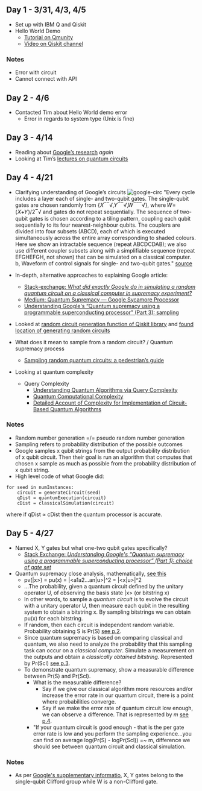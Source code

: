 ## Day 1 - 3/31, 4/3, 4/5
* Set up with IBM Q and Qiskit
* Hello World Demo
    * [Tutorial on Qmunity](https://www.qmunity.tech/tutorials/hello-world-in-qiskit)
    * [Video on Qiskit channel](https://www.youtube.com/watch?v=RrUTwq5jKM4)

### Notes
* Error with circuit
* Cannot connect with API

## Day 2 - 4/6
* Contacted Tim about Hello World demo error
    * Error in regards to system type (Unix is fine)

## Day 3 - 4/14 
* Reading about [Google’s research](https://www.nature.com/articles/s41586-019-1666-5) *again*
* Looking at Tim’s [lectures on quantum circuits](https://www.youtube.com/watch?v=J8blNmEL28k&list=PLo0Vs5tDeRLTT2sdtt7zoWWB6KOgpnXxo&ab_channel=NYUQuantumTechnologyLab)

## Day 4 - 4/21
* Clarifying understanding of Google’s circuits
![google-circ](https://media.springernature.com/lw685/springer-static/image/art%3A10.1038%2Fs41586-019-1666-5/MediaObjects/41586_2019_1666_Fig3_HTML.png?as=webp)
"Every cycle includes a layer each of single- and two-qubit gates. The single-qubit gates are chosen randomly from {𝑋‾‾√,𝑌‾‾√,𝑊‾‾‾√}, where  𝑊=(𝑋+𝑌)/2‾√ and gates do not repeat sequentially. The sequence of two-qubit gates is chosen according to a tiling pattern, coupling each qubit sequentially to its four nearest-neighbour qubits. The couplers are divided into four subsets (ABCD), each of which is executed simultaneously across the entire array corresponding to shaded colours. Here we show an intractable sequence (repeat ABCDCDAB); we also use different coupler subsets along with a simplifiable sequence (repeat EFGHEFGH, not shown) that can be simulated on a classical computer. b, Waveform of control signals for single- and two-qubit gates." [source](https://www.nature.com/articles/s41586-019-1666-5#Sec4)

* In-depth, alternative approaches to explaining Google article:
    * [Stack-exchange: *What did exactly Google do in simulating a random quantum circuit on a classical computer in supremacy experiment?*](https://quantumcomputing.stackexchange.com/questions/11617/what-did-exactly-google-do-in-simulating-a-random-quantum-circuit-on-a-classical)
    * [Medium: Quantum Supremacy — Google Sycamore Processor](https://jonathan-hui.medium.com/quantum-supremacy-google-sycamore-processor-6f30073a17fa)
    * [Understanding Google's “Quantum supremacy using a programmable superconducting processor” (Part 3): sampling](https://quantumcomputing.stackexchange.com/questions/8342/understanding-googles-quantum-supremacy-using-a-programmable-superconducting-p)
* Looked at [random circuit generation function of Qiskit library](https://qiskit.org/documentation/stubs/qiskit.circuit.random.random_circuit.html) and [found location of generating random circuits](https://qiskit.org/documentation/_modules/qiskit/circuit/random/utils.html)
* What does it mean to sample from a random circuit?  / Quantum supremacy process
    * [Sampling random quantum circuits: a pedestrian’s guide](https://arxiv.org/pdf/2007.07872.pdf)
* Looking at quantum complexity
    * Query Complexity
        * [Understanding Quantum Algorithms via Query Complexity](https://arxiv.org/pdf/1712.06349.pdf%5D) 
        * [Quantum Computational Complexity](https://cs.uwaterloo.ca/~watrous/Papers/QuantumComputationalComplexity.pdf)
        * [Detailed Account of Complexity for Implementation of Circuit-Based Quantum Algorithms](https://www.frontiersin.org/articles/10.3389/fphy.2021.731007/full)


### Notes
* Random number generation =/= pseudo random number generation
* Sampling refers to probability distribution of the possible outcomes
* Google samples x qubit strings from the output probability distribution of x qubit circuit. Then their goal is run an algorithm that computes that chosen x sample as much as possible from the probability distribution of x qubit string.
* High level code of what Google did:
```
for seed in numInstances:
    circuit = generateCircuit(seed)
    qDist = quantumExecution(circuit)
    cDist = classicalSimulation(circuit)
```
where if qDist ≈ cDist then the quantum processor is accurate.

## Day 5 - 4/27
* Named X, Y gates but what one-two qubit gates specifically?
    * [Stack Exchange: *Understanding Google's “Quantum supremacy using a programmable superconducting processor” (Part 1): choice of gate set*](https://quantumcomputing.stackexchange.com/questions/8337/understanding-googles-quantum-supremacy-using-a-programmable-superconducting-p)
* Quantum supremacy close analysis, mathematically, [see this](https://arxiv.org/pdf/2007.07872.pdf)
    * pv(|x>) = pu(x) = |<a1a2...an|u>|^2 = |<x|u>|^2
    * ...The probability, given a quantum circuit defined by the unitary operator U, of observing the basis state |x> (or bitstring x)
    * In other words, to sample a *quantum circuit* is to evolve the circuit with a unitary operator U, then measure each qubit in the resulting system to obtain a bitstring x. By sampling bitstrings we can obtain pu(x) for each bitstring.
    * If random, then each circuit is independent random variable. Probability obtaining S is Pr(S) [see p.2](https://arxiv.org/pdf/2007.07872.pdf).
    * Since quantum supremacy is based on comparing classical and quantum, we also need to analyze the probability that this sampling task can occur on a *classical computer*. Simulate a measurement on the outputs and obtain a *classically obtained bitstring*. Represented by Pr(Scl) [see p.3](https://arxiv.org/pdf/2007.07872.pdf).
    * To demonstrate quantum supremacy, show a measurable difference between Pr(S) and Pr(Scl).
        * What is the measurable difference?
            * Say if we give our classical algorithm more resources and/or increase the error rate in our quantum circuit, there is a point where probabilities converge. 
            * Say if we make the error rate of quantum circuit low enough, we can observe a difference. That is represented by *m* [see p.4](https://arxiv.org/pdf/2007.07872.pdf).
        * "If your quantum circuit is good enough - that is the per gate error rate is low and you perform the sampling experience...you can find on average log(Pr(S) - logPr(Scl)) =~ m, difference we should see between quantum circuit and classical simulation. 
### Notes
* As per [Google's supplementary informatio](https://static-content.springer.com/esm/art%3A10.1038%2Fs41586-019-1666-5/MediaObjects/41586_2019_1666_MOESM1_ESM.pdf), X, Y gates belong to the single-qubit Clifford group while W is a non-Clifford gate.